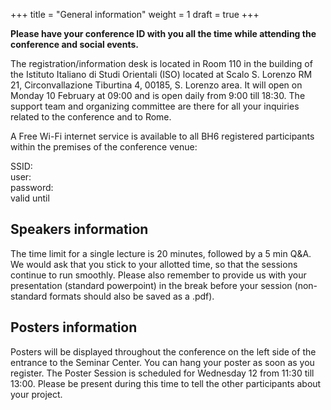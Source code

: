 +++
title = "General information"
weight = 1
draft = true
+++

**Please have your conference ID with you all the time while attending the conference and social events.**

The registration/information desk is located in Room 110 in the building of the  Istituto Italiano di Studi Orientali (ISO) located at Scalo S. Lorenzo RM 21, Circonvallazione Tiburtina 4, 00185, S. Lorenzo area. It will open on Monday 10 February at 09:00 and is open daily from 9:00 till 18:30. The support team and organizing committee are there for all your inquiries related to the conference and to Rome.

A Free Wi-Fi internet service is available to all BH6 registered participants within the premises of the conference venue:

SSID:  
user:  
password:  
valid until  

## Speakers information

The time limit for a single lecture is 20 minutes, followed by a 5 min Q&A. We would ask that you stick to your allotted time, so that the sessions continue to run smoothly.
Please also remember to provide us with your presentation (standard powerpoint) in the break before your session (non-standard formats should also be saved as a .pdf).

## Posters information 
Posters will be displayed throughout the conference on the left side of the entrance to the  Seminar Center. You can hang your poster as soon as you register. 
The Poster Session is scheduled for Wednesday 12 from 11:30 till 13:00. Please be present during this time to tell the other participants about your project. 